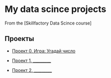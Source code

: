 # My data scince projects
From the [Skillfactory Data Scince course]

## Проекты
* [Проект 0. Игра: Угадай число](https://github.com/Nagliy777/sf_data_science/tree/main/IDE/project_0)

* [Проект 1. _________]()
* [Проект 2. _________]()